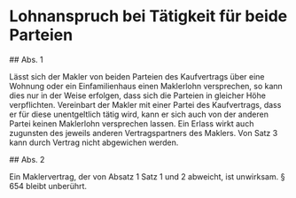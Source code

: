 # Lohnanspruch bei Tätigkeit für beide Parteien



\#\# Abs. 1

 Lässt sich der Makler von beiden Parteien des Kaufvertrags über eine Wohnung oder ein Einfamilienhaus einen Maklerlohn versprechen, so kann dies nur in der Weise erfolgen, dass sich die Parteien in gleicher Höhe verpflichten. Vereinbart der Makler mit einer Partei des Kaufvertrags, dass er für diese unentgeltlich tätig wird, kann er sich auch von der anderen Partei keinen Maklerlohn versprechen lassen. Ein Erlass wirkt auch zugunsten des jeweils anderen Vertragspartners des Maklers. Von Satz 3 kann durch Vertrag nicht abgewichen werden.

\#\# Abs. 2

 Ein Maklervertrag, der von Absatz 1 Satz 1 und 2 abweicht, ist unwirksam. § 654 bleibt unberührt. 

